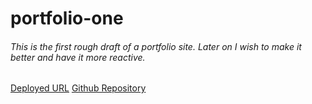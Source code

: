 # portfolio-one
###### This is the first rough draft of a portfolio site. Later on I wish to make it better and have it more reactive.
[Deployed URL](https://karolo1998.github.io/portfolio-one/)
[Github Repository](https://github.com/KarolO1998/portfolio-one)
